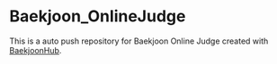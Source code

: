 # Baekjoon_OnlineJudge
This is a auto push repository for Baekjoon Online Judge created with [BaekjoonHub](https://github.com/BaekjoonHub/BaekjoonHub).
